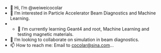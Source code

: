 - 👋 Hi, I’m @weiweicocolar
- 👀 I’m interested in Particle Accelerator Beam Diagnostics and Machine Learning.
- - 🌱 I’m currently learning Geant4 and root, Machine Learning and testing magnetic materials.
- 💞️ I’m looking to collaborate on simulation in beam diagnostics.
- 📫 How to reach me: Email to cocolar@sina.com...

<!---
weiweicocolar/weiweicocolar is a ✨ special ✨ repository because its `README.md` (this file) appears on your GitHub profile.
You can click the Preview link to take a look at your changes.
--->
